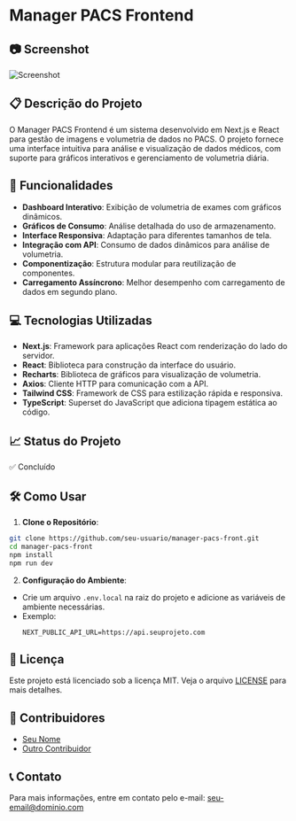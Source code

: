 # Manager PACS Frontend

## 📷 Screenshot
![Screenshot](screenshot.png)

## 📋 Descrição do Projeto
O Manager PACS Frontend é um sistema desenvolvido em Next.js e React para gestão de imagens e volumetria de dados no PACS. O projeto fornece uma interface intuitiva para análise e visualização de dados médicos, com suporte para gráficos interativos e gerenciamento de volumetria diária.

## 🚀 Funcionalidades
- **Dashboard Interativo**: Exibição de volumetria de exames com gráficos dinâmicos.
- **Gráficos de Consumo**: Análise detalhada do uso de armazenamento.
- **Interface Responsiva**: Adaptação para diferentes tamanhos de tela.
- **Integração com API**: Consumo de dados dinâmicos para análise de volumetria.
- **Componentização**: Estrutura modular para reutilização de componentes.
- **Carregamento Assíncrono**: Melhor desempenho com carregamento de dados em segundo plano.

## 💻 Tecnologias Utilizadas
- **Next.js**: Framework para aplicações React com renderização do lado do servidor.
- **React**: Biblioteca para construção da interface do usuário.
- **Recharts**: Biblioteca de gráficos para visualização de volumetria.
- **Axios**: Cliente HTTP para comunicação com a API.
- **Tailwind CSS**: Framework de CSS para estilização rápida e responsiva.
- **TypeScript**: Superset do JavaScript que adiciona tipagem estática ao código.

## 📈 Status do Projeto
✅ Concluído

## 🛠️ Como Usar
1. **Clone o Repositório**: 
  ```bash
  git clone https://github.com/seu-usuario/manager-pacs-front.git
  cd manager-pacs-front
  npm install
  npm run dev
  ```
2. **Configuração do Ambiente**:
  - Crie um arquivo `.env.local` na raiz do projeto e adicione as variáveis de ambiente necessárias.
  - Exemplo:
    ```env
    NEXT_PUBLIC_API_URL=https://api.seuprojeto.com
    ```

## 📄 Licença
Este projeto está licenciado sob a licença MIT. Veja o arquivo [LICENSE](LICENSE) para mais detalhes.

## 👥 Contribuidores
- [Seu Nome](https://github.com/seu-usuario)
- [Outro Contribuidor](https://github.com/outro-usuario)

## 📞 Contato
Para mais informações, entre em contato pelo e-mail: [seu-email@dominio.com](mailto:seu-email@dominio.com)
